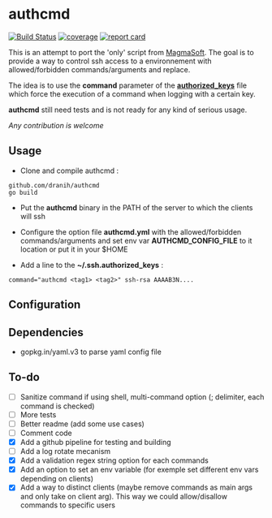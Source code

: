 # authcmd

[![Build Status](https://github.com/dranih/authcmd/workflows/Build%20and%20test/badge.svg)](https://github.com/dranih/authcmd/actions?workflow=Build%20and%20test)
[![coverage](https://codecov.io/gh/dranih/authcmd/branch/main/graph/badge.svg)](https://codecov.io/gh/dranih/authcmd)
[![report card](https://goreportcard.com/badge/github.com/dranih/authcmd)](https://goreportcard.com/report/github.com/dranih/authcmd)

This is an attempt to port the 'only' script from [MagmaSoft](https://at.magma-soft.at/sw/blog/posts/The_Only_Way_For_SSH_Forced_Commands).
The goal is to provide a way to control ssh access to a environnement with allowed/forbidden commands/arguments and replace.

The idea is to use the **command** parameter of the [**authorized_keys**](http://man.he.net/man5/authorized_keys) file which force the execution of a command when logging with a certain key.

**authcmd** still need tests and is not ready for any kind of serious usage.

*Any contribution is welcome*

## Usage
- Clone and compile authcmd :
```
github.com/dranih/authcmd
go build
```
- Put the **authcmd** binary in the PATH of the server to which the clients will ssh
- Configure the option file **authcmd.yml** with the allowed/forbidden commands/arguments and set env var **AUTHCMD_CONFIG_FILE** to it location or put it in your $HOME
  
- Add a line to the **~/.ssh.authorized_keys** :
```
command="authcmd <tag1> <tag2>" ssh-rsa AAAAB3N....
```

## Configuration

## Dependencies
- gopkg.in/yaml.v3 to parse yaml config file

## To-do
- [ ] Sanitize command if using shell, multi-command option (; delimiter, each command is checked)
- [ ] More tests
- [ ] Better readme (add some use cases)
- [ ] Comment code
- [X] Add a github pipeline for testing and building
- [ ] Add a log rotate mecanism
- [X] Add a validation regex string option for each commands
- [X] Add an option to set an env variable (for exemple set different env vars depending on clients)
- [X] Add a way to distinct clients (maybe remove commands as main args and only take on client arg). This way we could allow/disallow commands to specific users